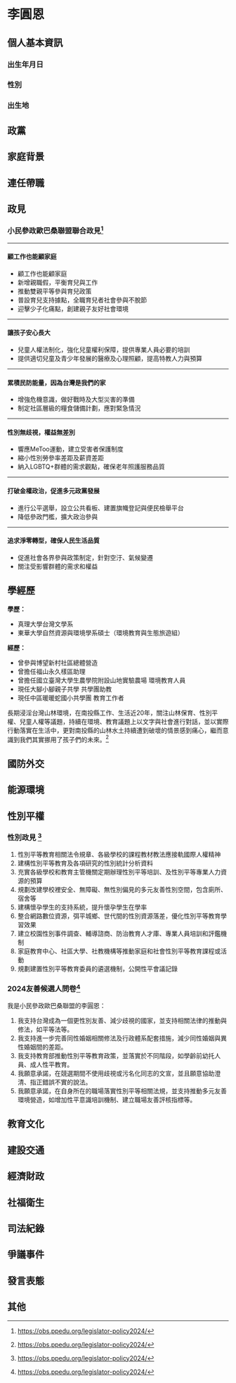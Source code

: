 # 李圓恩

## 個人基本資訊

### 出生年月日

### 性別

### 出生地

## 政黨

## 家庭背景

## 連任帶職

## 政見

### 小民參政歐巴桑聯盟聯合政見[^1] ###
---
#### 顧工作也能顧家庭 ####
- 顧工作也能顧家庭
- 新增親職假，平衡育兒與工作
- 推動雙親平等參與育兒政策
- 普設育兒支持據點，全職育兒者社會參與不脫節
- 迎擊少子化痛點，創建親子友好社會環境
---
#### 讓孩子安心長大 ####
- 兒童人權法制化，強化兒童權利保障，提供專業人員必要的培訓
- 提供適切兒童及青少年發展的醫療及心理照顧，提高特教人力與預算
---
#### 累積民防能量，因為台灣是我們的家 ####
- 增強危機意識，做好戰時及大型災害的準備
- 制定社區層級的糧食儲備計劃，應對緊急情況
---
#### 性別無歧視，權益無差別 #### 
- 響應MeToo運動，建立受害者保護制度
- 縮小性別勞參率差距及薪資差距
- 納入LGBTQ+群體的需求觀點，確保老年照護服務品質
---
#### 打破金權政治，促進多元政黨發展 #### 
- 進行公平選舉，設立公共看板、建置旗幟登記與便民檢舉平台
- 降低參政門檻，擴大政治參與
---
#### 追求淨零轉型，確保人民生活品質 #### 
- 促進社會各界參與政策制定，針對空汙、氣候變遷
- 關注受影響群體的需求和權益

[^1]: https://obs.ppedu.org/legislator-policy2024/

## 學經歷

**學歷：**
- 真理大學台灣文學系
- 東華大學自然資源與環境學系碩士（環境教育與生態旅遊組）  

**經歷：**
- 曾參與博望新村社區總體營造
- 曾擔任福山永久樣區助理
- 曾擔任國立臺灣大學生農學院附設山地實驗農場 環境教育人員
- 現任大腳小腳親子共學 共學團助教
- 現任中區暖暖蛇國小共學團 教育工作者

長期浸淫台灣山林環境，在南投縣工作、生活近20年，關注山林保育、性別平權、兒童人權等議題，持續在環境、教育議題上以文字與社會進行對話，並以實際行動落實在生活中，更對南投縣的山林水土持續遭到破壞的情景感到痛心，繼而意識到我們其實挪用了孩子們的未來。[^1]

[^1]:[小民參政歐巴桑聯盟粉專](https://www.facebook.com/photo/?fbid=909480537211203&set=a.903303214495602)

## 國防外交

## 能源環境

## 性別平權

### 性別政見 [^1]

1. 性別平等教育相關法令規章、各級學校的課程教材教法應接軌國際人權精神
1. 建構性別平等教育及各項研究的性別統計分析資料
1. 充實各級學校和教育主管機關定期辦理性別平等培訓、及性別平等專業人力資源的預算
1. 規劃改建學校裡安全、無障礙、無性別偏見的多元友善性別空間，包含廁所、宿舍等
1. 建構懷孕學生的支持系統，提升懷孕學生在學率
1. 整合網路數位資源，弭平城鄉、世代間的性別資源落差，優化性別平等教育學習效果
1. 建立校園性別事件調查、輔導諮商、防治教育人才庫、專業人員培訓和評鑑機制
1. 家庭教育中心、社區大學、社教機構等推動家庭和社會性別平等教育課程或活動
1. 規劃建置性別平等教育委員的遴選機制，公開性平會議記錄

### 2024友善候選人問卷[^1]

我是小民參政歐巴桑聯盟的李圓恩：

1. 我支持台灣成為一個更性別友善、減少歧視的國家，並支持相關法律的推動與修法，如平等法等。
1. 我支持進一步完善同性婚姻相關修法及行政體系配套措施，減少同性婚姻與異性婚姻間的差距。
1. 我支持教育部推動性別平等教育政策，並落實於不同階段，如學齡前幼托人員、成人性平教育。
1. 我願意承諾，在競選期間不使用歧視或污名化同志的文宣，並且願意協助澄清、指正錯誤不實的說法。
1. 我願意承諾，在自身所在的職場落實性別平等相關法規，並支持推動多元友善環境營造，如增加性平意識培訓機制、建立職場友善評核指標等。

[^1]: https://pridewatch.tw/candidate/puliobs

## 教育文化

## 建設交通

## 經濟財政

## 社福衛生

## 司法紀錄

## 爭議事件

## 發言表態

## 其他
